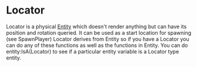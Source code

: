 # Locator

Locator is a physical [Entity](entity) which doesn't render anything but can have its position and rotation queried. It can be used as a start location for spawning (see SpawnPlayer) Locator derives from Entity so if you have a Locator you can do any of these functions as well as the functions in Entity. You can do entity:IsA(Locator) to see if a particular entity variable is a Locator type entity.